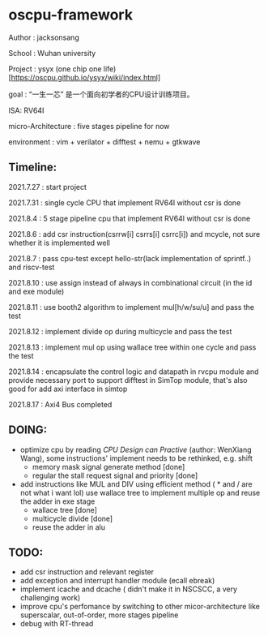 # oscpu-framework

Author : jacksonsang

School : Wuhan university

Project : ysyx (one chip one life)[https://oscpu.github.io/ysyx/wiki/index.html]

goal : “一生一芯” 是一个面向初学者的CPU设计训练项目。

ISA: RV64I

micro-Architecture : five stages pipeline for now

environment : vim + verilator + difftest + nemu + gtkwave

## Timeline:
2021.7.27 : start project

2021.7.31 : single cycle CPU that implement RV64I without csr is done

2021.8.4  : 5 stage pipeline cpu that implement RV64I without csr is done

2021.8.6  : add csr instruction(csrrw[i] csrrs[i] csrrc[i]) and mcycle, not sure whether it is implemented well

2021.8.7  : pass cpu-test except hello-str(lack implementation of sprintf..) and riscv-test

2021.8.10 : use assign instead of always in combinational circuit (in the id and exe module)

2021.8.11 : use booth2 algorithm to implement mul[h/w/su/u] and pass the test

2021.8.12 : implement divide op during multicycle and pass the test

2021.8.13 : implement mul op using wallace tree within one cycle and pass the test

2021.8.14 : encapsulate the control logic and datapath in rvcpu module and provide necessary port to support difftest in SimTop module, that's also good for add axi interface in simtop

2021.8.17 : Axi4 Bus completed

## DOING:
* optimize cpu by reading *CPU Design can Practive* (author: WenXiang Wang), some instructions' implement needs to be rethinked, e.g. shift
	* memory mask signal generate method				[done]
	* regular the stall request signal and priority 	[done]
* add instructions like MUL and DIV using efficient method ( * and / are not what i want lol) use wallace tree to implement multiple op and reuse the adder in exe stage	
	* wallace tree [done]
	* multicycle divide [done]
	* reuse the adder in alu
## TODO:
* add csr instruction and relevant register
* add exception and interrupt handler module (ecall ebreak)
* implement icache and dcache ( didn't make it in NSCSCC, a very challenging work)
* improve cpu's perfomance by switching to other micor-architecture like superscalar, out-of-order, more stages pipeline
* debug with RT-thread
	
